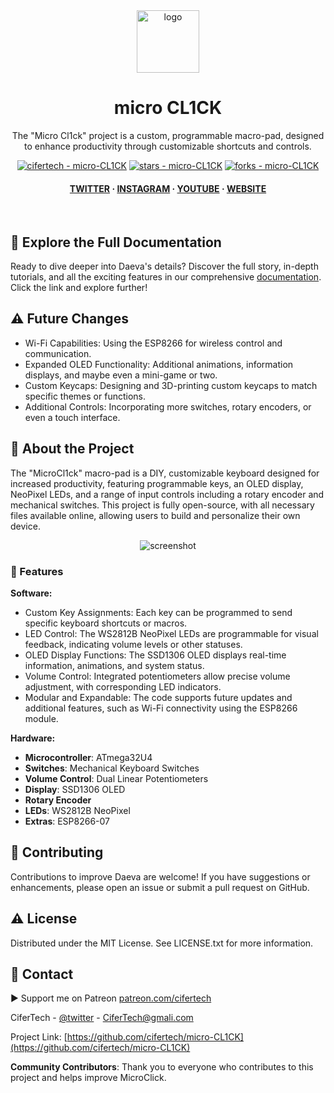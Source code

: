 <div align="center">

  <img src="https://user-images.githubusercontent.com/62047147/195847997-97553030-3b79-4643-9f2c-1f04bba6b989.png" alt="logo" width="100" height="auto" />
  <h1>micro CL1CK</h1>
   
  <p>
    The "Micro Cl1ck" project is a custom, programmable macro-pad, designed to enhance productivity through customizable shortcuts and controls.
  </p>
   

 
<!-- Badges -->

<a href="https://github.com/cifertech/micro-CL1CK" title="Go to GitHub repo"><img src="https://img.shields.io/static/v1?label=cifertech&message=micro-CL1CK&color=white&logo=github" alt="cifertech - micro-CL1CK"></a>
<a href="https://github.com/cifertech/micro-CL1CK"><img src="https://img.shields.io/github/stars/cifertech/micro-CL1CK?style=social" alt="stars - micro-CL1CK"></a>
<a href="https://github.com/cifertech/micro-CL1CK"><img src="https://img.shields.io/github/forks/cifertech/micro-CL1CK?style=social" alt="forks - micro-CL1CK"></a>
   
<h4>
    <a href="https://twitter.com/techcifer">TWITTER</a>
  <span> · </span>
    <a href="https://www.instagram.com/cifertech/">INSTAGRAM</a>
  <span> · </span>
    <a href="https://www.youtube.com/@techcifer">YOUTUBE</a>
  <span> · </span>
    <a href="https://cifertech.net/">WEBSITE</a>
  </h4>
</div> 
 
<br />


## 📖 Explore the Full Documentation

Ready to dive deeper into Daeva's details? Discover the full story, in-depth tutorials, and all the exciting features in our comprehensive [documentation](https://cifertech.net/microclick-your-diy-open-source-macropad/). Click the link and explore further!


## ⚠ Future Changes
- Wi-Fi Capabilities: Using the ESP8266 for wireless control and communication.
- Expanded OLED Functionality: Additional animations, information displays, and maybe even a mini-game or two.
- Custom Keycaps: Designing and 3D-printing custom keycaps to match specific themes or functions.
- Additional Controls: Incorporating more switches, rotary encoders, or even a touch interface.
  

<!-- About the Project -->
## :star2: About the Project
The "MicroCl1ck" macro-pad is a DIY, customizable keyboard designed for increased productivity, featuring programmable keys, an OLED display, NeoPixel LEDs, and a range of input controls including a rotary encoder and mechanical switches. This project is fully open-source, with all necessary files available online, allowing users to build and personalize their own device.



<div align="center"> 
  <img src="https://github.com/user-attachments/assets/657e84a9-dbe9-433e-b98a-4eb528b16a4b" alt="screenshot" width="Auto" height="Auto" />
</div>


<!-- Features -->
### 🎯 Features

**Software:**
- Custom Key Assignments: Each key can be programmed to send specific keyboard shortcuts or macros.
- LED Control: The WS2812B NeoPixel LEDs are programmable for visual feedback, indicating volume levels or other statuses.
- OLED Display Functions: The SSD1306 OLED displays real-time information, animations, and system status.
- Volume Control: Integrated potentiometers allow precise volume adjustment, with corresponding LED indicators.
- Modular and Expandable: The code supports future updates and additional features, such as Wi-Fi connectivity using the ESP8266 module.

**Hardware:**
- **Microcontroller**: ATmega32U4
- **Switches**: Mechanical Keyboard Switches
- **Volume Control**: Dual Linear Potentiometers
- **Display**: SSD1306 OLED
- **Rotary Encoder**
- **LEDs**: WS2812B NeoPixel
- **Extras**: ESP8266-07


<!-- Contributing -->
## :wave: Contributing
Contributions to improve Daeva are welcome! If you have suggestions or enhancements, please open an issue or submit a pull request on GitHub.


<!-- License --> 
## :warning: License
 
Distributed under the MIT License. See LICENSE.txt for more information.


<!-- Contact -->
## :handshake: Contact 

▶ Support me on Patreon [patreon.com/cifertech](https://www.patreon.com/cifertech)

CiferTech - [@twitter](https://twitter.com/techcifer) - CiferTech@gmali.com

Project Link: [https://github.com/cifertech/micro-CL1CK](https://github.com/cifertech/micro-CL1CK)

   
**Community Contributors**: Thank you to everyone who contributes to this project and helps improve MicroClick.


 
 
